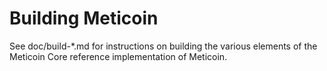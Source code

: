 Building Meticoin
================

See doc/build-*.md for instructions on building the various
elements of the Meticoin Core reference implementation of Meticoin.
